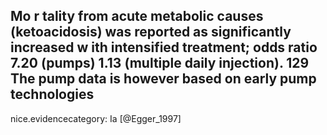 Mo r tality from acute metabolic causes (ketoacidosis) was reported as significantly increased w ith intensified treatment; odds ratio 7.20 (pumps) 1.13 (multiple daily injection). 129 The pump data is however based on early pump technologies
---
 nice.evidencecategory: Ia
[@Egger_1997]
